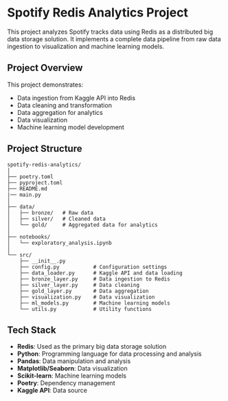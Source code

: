 # Spotify Redis Analytics Project

This project analyzes Spotify tracks data using Redis as a distributed big data storage solution. It implements a complete data pipeline from raw data ingestion to visualization and machine learning models.

## Project Overview

This project demonstrates:
- Data ingestion from Kaggle API into Redis
- Data cleaning and transformation
- Data aggregation for analytics
- Data visualization
- Machine learning model development

## Project Structure

```
spotify-redis-analytics/
│
├── poetry.toml
├── pyproject.toml
├── README.md
|── main.py
│
├── data/
│   ├── bronze/   # Raw data
│   ├── silver/   # Cleaned data
│   └── gold/     # Aggregated data for analytics
│
├── notebooks/
│   └── exploratory_analysis.ipynb
│
└── src/
    ├── __init__.py
    ├── config.py           # Configuration settings
    ├── data_loader.py      # Kaggle API and data loading
    ├── bronze_layer.py     # Data ingestion to Redis
    ├── silver_layer.py     # Data cleaning
    ├── gold_layer.py       # Data aggregation
    ├── visualization.py    # Data visualization
    ├── ml_models.py        # Machine learning models
    └── utils.py            # Utility functions
```

## Tech Stack

- **Redis**: Used as the primary big data storage solution
- **Python**: Programming language for data processing and analysis
- **Pandas**: Data manipulation and analysis
- **Matplotlib/Seaborn**: Data visualization
- **Scikit-learn**: Machine learning models
- **Poetry**: Dependency management
- **Kaggle API**: Data source
